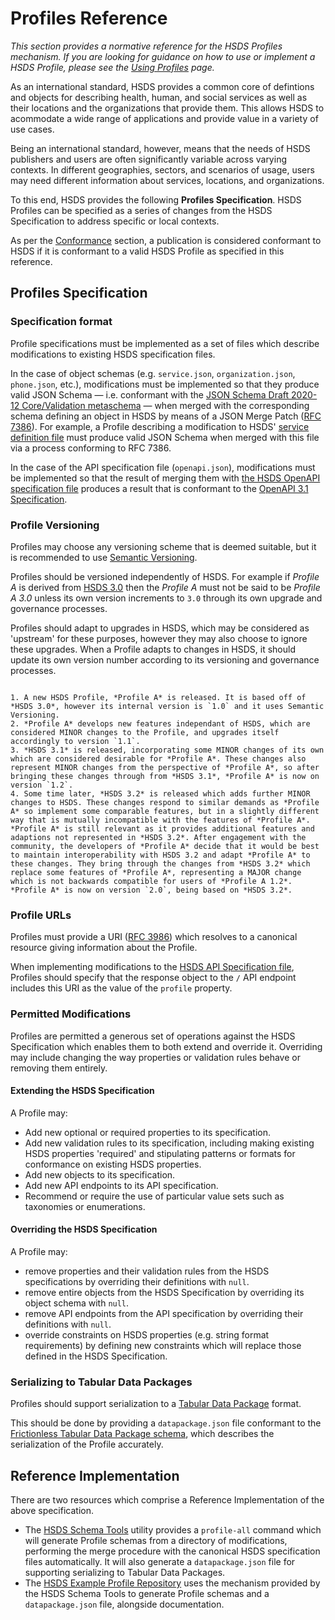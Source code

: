 Profiles Reference
==================

*This section provides a normative reference for the HSDS Profiles mechanism. If you are looking for guidance on how to use or implement a HSDS Profile, please see the [Using Profiles](using_profiles) page.*


As an international standard, HSDS provides a common core of defintions and objects for describing health, human, and social services as well as their locations and the organizations that provide them. This allows HSDS to acommodate a wide range of applications and provide value in a variety of use cases.

Being an international standard, however, means that the needs of HSDS publishers and users are often significantly variable across varying contexts. In different geographies, sectors, and scenarios of usage, users may need different information about services, locations, and organizations.

To this end, HSDS provides the following **Profiles Specification**. HSDS Profiles can be specified as a series of changes from the HSDS Specification to address specific or local contexts.

As per the [Conformance](conformance) section, a publication is considered conformant to HSDS if it is conformant to a valid HSDS Profile as specified in this reference.

## Profiles Specification

### Specification format

Profile specifications must be implemented as a set of files which describe modifications to existing HSDS specification files.

In the case of object schemas (e.g. `service.json`, `organization.json`, `phone.json`, etc.), modifications must be implemented so that they produce valid JSON Schema &mdash; i.e. conformant with the [JSON Schema Draft 2020-12 Core/Validation metaschema](https://json-schema.org/specification-links.html#2020-12) &mdash; when merged with the corresponding schema defining an object in HSDS by means of a JSON Merge Patch ([RFC 7386](https://datatracker.ietf.org/doc/html/rfc7386)). For example, a Profile describing a modification to HSDS' [service definition file](https://github.com/openreferral/specification/blob/3.0/schema/service.json) must produce valid JSON Schema when merged with this file via a process conforming to RFC 7386.

In the case of the API specification file (`openapi.json`), modifications must be implemented so that the result of merging them with [the HSDS OpenAPI specification file](https://github.com/openreferral/specification/blob/3.0/schema/openapi.json) produces a result that is conformant to the [OpenAPI 3.1 Specification](https://spec.openapis.org/oas/latest.html#version-3-1-0).

### Profile Versioning

Profiles may choose any versioning scheme that is deemed suitable, but it is recommended to use [Semantic Versioning](https://semver.org/spec/v2.0.0.html).

Profiles should be versioned independently of HSDS. For example if *Profile A* is derived from [HSDS 3.0](https://github.com/openreferral/specification/releases/tag/v3.0) then the *Profile A* must not be said to be *Profile A 3.0* unless its own version increments to `3.0` through its own upgrade and governance processes.

Profiles should adapt to upgrades in HSDS, which may be considered as 'upstream' for these purposes, however they may also choose to ignore these upgrades. When a Profile adapts to changes in HSDS, it should update its own version number according to its versioning and governance processes.

```{admonition} Worked Example:

1. A new HSDS Profile, *Profile A* is released. It is based off of *HSDS 3.0*, however its internal version is `1.0` and it uses Semantic Versioning.
2. *Profile A* develops new features independant of HSDS, which are considered MINOR changes to the Profile, and upgrades itself accordingly to version `1.1`.
3. *HSDS 3.1* is released, incorporating some MINOR changes of its own which are considered desirable for *Profile A*. These changes also represent MINOR changes from the perspective of *Profile A*, so after bringing these changes through from *HSDS 3.1*, *Profile A* is now on version `1.2`.
4. Some time later, *HSDS 3.2* is released which adds further MINOR changes to HSDS. These changes respond to similar demands as *Profile A* so implement some comparable features, but in a slightly different way that is mutually incompatible with the features of *Profile A*. *Profile A* is still relevant as it provides additional features and adaptions not represented in *HSDS 3.2*. After engagement with the community, the developers of *Profile A* decide that it would be best to maintain interoperability with HSDS 3.2 and adapt *Profile A* to these changes. They bring through the changes from *HSDS 3.2* which replace some features of *Profile A*, representing a MAJOR change which is not backwards compatible for users of *Profile A 1.2*. *Profile A* is now on version `2.0`, being based on *HSDS 3.2*.

```

### Profile URLs

Profiles must provide a URI ([RFC 3986](https://www.rfc-editor.org/rfc/rfc3986)) which resolves to a canonical resource giving information about the Profile.

When implementing modifications to the [HSDS API Specification file](https://github.com/openreferral/specification/blob/3.0/schema/openapi.json), Profiles should specify that the response object to the `/` API endpoint includes this URI as the value of the `profile` property.

### Permitted Modifications

Profiles are permitted a generous set of operations against the HSDS Specification which enables them to both extend and override it. Overriding may include changing the way properties or validation rules behave or removing them entirely.

#### Extending the HSDS Specification

A Profile may:

* Add new optional or required properties to its specification.
* Add new validation rules to its specification, including making existing HSDS properties 'required' and stipulating patterns or formats for conformance on existing HSDS properties.
* Add new objects to its specification.
* Add new API endpoints to its API specification.
* Recommend or require the use of particular value sets such as taxonomies or enumerations.

#### Overriding the HSDS Specification

A Profile may:

* remove properties and their validation rules from the HSDS specifications by overriding their definitions with `null`.
* remove entire objects from the HSDS Specification by overriding its object schema with `null`.
* remove API endpoints from the API specification by overriding their definitions with `null`.
* override constraints on HSDS properties (e.g. string format requirements) by defining new constraints which will replace those defined in the HSDS Specification.

### Serializing to Tabular Data Packages

Profiles should support serialization to a [Tabular Data Package](https://specs.frictionlessdata.io/tabular-data-package/#specification) format.

This should be done by providing a `datapackage.json` file conformant to the [Frictionless Tabular Data Package schema](https://specs.frictionlessdata.io/schemas/tabular-data-package.json), which describes the serialization of the Profile accurately.

## Reference Implementation

There are two resources which comprise a Reference Implementation of the above specification.

* The [HSDS Schema Tools](https://github.com/openreferral/hsds_schema_tools/tree/main) utility provides a `profile-all` command which will generate Profile schemas from a directory of modifications, performing the merge procedure with the canonical HSDS specification files automatically. It will also generate a `datapackage.json` file for supporting serializing to Tabular Data Packages.
* The [HSDS Example Profile Repository](https://github.com/openreferral/hsds_example_profile) uses the mechanism provided by the HSDS Schema Tools to generate Profile schemas and a `datapackage.json` file, alongside documentation.
